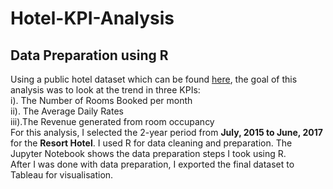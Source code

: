 # Hotel-KPI-Analysis
## Data Preparation using R    
Using a public hotel dataset which can be found [here](https://www.kaggle.com/datasets/jessemostipak/hotel-booking-demand), the goal of this analysis was to look at the trend in three KPIs:     
i).      The Number of Rooms Booked per month    
ii). The Average Daily Rates    
iii).The Revenue generated from room occupancy    
For this analysis, I selected the 2-year period from **July, 2015 to June, 2017** for the **Resort Hotel**. I used R for data cleaning and preparation. The Jupyter Notebook shows the data preparation steps I took using R.     
After I was done with data preparation, I exported the final dataset to Tableau for visualisation.
